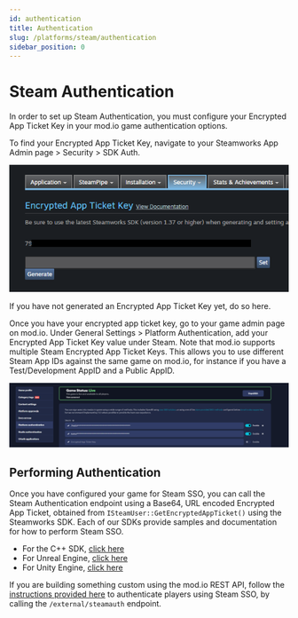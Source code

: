 ```yaml
---
id: authentication
title: Authentication
slug: /platforms/steam/authentication
sidebar_position: 0
---
```


# Steam Authentication

In order to set up Steam Authentication, you must configure your Encrypted App Ticket Key in your mod.io game authentication options.

To find your Encrypted App Ticket Key, navigate to your Steamworks App Admin page > Security > SDK Auth.

![steamworks_app_ticket.png](images/steamworks_app_ticket.png)

If you have not generated an Encrypted App Ticket Key yet, do so here.

Once you have your encrypted app ticket key, go to your game admin page on mod.io. Under General Settings > Platform Authentication, add your Encrypted App Ticket Key value under Steam. Note that mod.io supports multiple Steam Encrypted App Ticket Keys. This allows you to use different Steam App IDs against the same game on mod.io, for instance if you have a Test/Development AppID and a Public AppID.

![modio_game_settings.png](images/modio_game_settings.png)

## Performing Authentication

Once you have configured your game for Steam SSO, you can call the Steam Authentication endpoint using a Base64, URL encoded Encrypted App Ticket, obtained from `ISteamUser::GetEncryptedAppTicket()` using the Steamworks SDK. Each of our SDKs provide samples and documentation for how to perform Steam SSO.

* For the C++ SDK, [click here](/cppsdk/getting-started/#ssoexternal-authentication)
* For Unreal Engine, [click here](/unreal/getting-started/#steam-authentication-example)
* For Unity Engine, [click here](/unity/getting-started/#authentication)

If you are building something custom using the mod.io REST API, follow the [instructions provided here](https://docs.mod.io/restapiref/#steam) to authenticate players using Steam SSO, by calling the `/external/steamauth` endpoint.